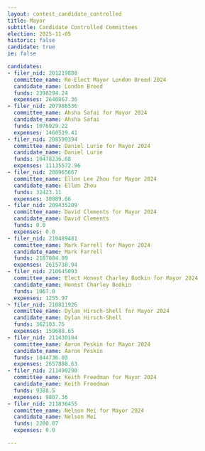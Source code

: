 ```yaml
---
layout: contest_candidate_controlled
title: Mayor
subtitle: Candidate Controlled Committees
election: 2025-11-05
historic: false
candidate: true
ie: false

candidates:
- filer_nid: 201219888
  committee_name: Re-Elect Mayor London Breed 2024
  candidate_name: London Breed
  funds: 2398294.24
  expenses: 2640867.36
- filer_nid: 207986536
  committee_name: Ahsha Safai for Mayor 2024
  candidate_name: Ahsha Safai
  funds: 1076929.22
  expenses: 1460519.41
- filer_nid: 208599394
  committee_name: Daniel Lurie for Mayor 2024
  candidate_name: Daniel Lurie
  funds: 10478236.68
  expenses: 11135572.96
- filer_nid: 208965667
  committee_name: Ellen Lee Zhou for Mayor 2024
  candidate_name: Ellen Zhou
  funds: 32423.11
  expenses: 30889.66
- filer_nid: 209435209
  committee_name: David Clements for Mayor 2024
  candidate_name: David Clements
  funds: 0.0
  expenses: 0.0
- filer_nid: 210489481
  committee_name: Mark Farrell for Mayor 2024
  candidate_name: Mark Farrell
  funds: 2187084.09
  expenses: 2615738.94
- filer_nid: 210645093
  committee_name: Elect Honest Charley Bodkin for Mayor 2024
  candidate_name: Honest Charley Bodkin
  funds: 1067.0
  expenses: 1255.97
- filer_nid: 210811926
  committee_name: Dylan Hirsch-Shell for Mayor 2024
  candidate_name: Dylan Hirsch-Shell
  funds: 362103.75
  expenses: 159688.65
- filer_nid: 211430184
  committee_name: Aaron Peskin for Mayor 2024
  candidate_name: Aaron Peskin
  funds: 1844736.03
  expenses: 2657888.63
- filer_nid: 211490290
  committee_name: Keith Freedman for Mayor 2024
  candidate_name: Keith Freedman
  funds: 9388.5
  expenses: 9807.36
- filer_nid: 211836455
  committee_name: Nelson Mei for Mayor 2024
  candidate_name: Nelson Mei
  funds: 2200.07
  expenses: 0.0

---
```



